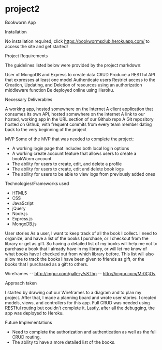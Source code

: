 # project2
Bookworm App

Installation

No installation required, click https://bookwormsclub.herokuapp.com/ to access the site and get started!

Project Requirements

The guidelines listed below were provided by the project markdown:

User of MongoDB and Express to create data CRUD
Produce a RESTful API that expresses at least one model
Authenticate users
Restrict access to the Creation, Updating, and Deletion of resources using an authorization middleware function
Be deployed online using Heroku.

Necessary Deliverables

A working app, hosted somewhere on the Internet
A client application that consumes its own API, hosted somewhere on the internet
A link to our hosted, working app in the URL section of our Github repo
A Git repository hosted on Github, with frequent commits from every team member dating back to the very beginning of the project


MVP
Some of the MVP that was needed to complete the project:

- A working login page that includes both local login options
- A working create account feature that allows users to create a bookWorm account
- The ability for users to create, edit, and delete a profile
- The ability for users to create, edit and delete book logs
- The ability for users to be able to view logs from previously added ones


Technologies/Frameworks used

- HTML5
- CSS
- JavaScript
- jQuery
- Node.js
- Express.js
- MongoDB.js


User stories
As a user, I want to keep track of all the book I collect.  I need to organize, and have a list of the books I purchase, or I checkout from the library or get as gift. So having a detailed list of my books will help me not to purchase a book that I already have in my library, or will let me know of what books have I checked out from which library before. This list will also allow me to track the books I have been given to friends as gift, or the books that I purchased as a gift to others.  



Wireframes
-- http://imgur.com/gallery/s8Thq
-- http://imgur.com/Mr0CjOv

Approach taken

I started by drawing out our Wireframes to a diagram and to plan my project.
After that, I made a planning board and wrote user stories.
I created models, views, and controllers for this app. Full CRUD was needed using RESTful routing but couldn't complete it.
Lastly, after all the debugging, the app was deployed to Heroku.

Future Implementations

- Need to complete the authorization and authentication as well as the full CRUD routing.
- The ability to have a more detailed list of the books.
